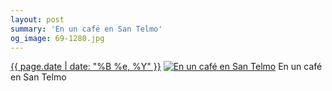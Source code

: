 ```yaml
---
layout: post
summary: 'En un café en San Telmo'
og_image: 69-1280.jpg
---
```


<p>
  <time><a href="/69">{{ page.date | date: "%B %e, %Y" }}</a></time>
  <a href="/69"><img src="{{ site.assets_url }}/69-640.jpg" srcset="{{ site.assets_url }}/69-1280.jpg 1280w, {{ site.assets_url }}/69-960.jpg 960w, {{ site.assets_url }}/69-640.jpg 640w, {{ site.assets_url }}/69-320.jpg 320w" sizes="(min-width: 700px) 50vw, calc(100vw - 2rem)" alt="En un café en San Telmo" /></a>
  <span>En un café en San Telmo</span>
</p>
